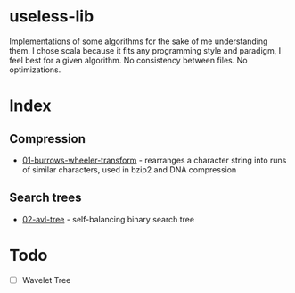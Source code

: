 # useless-lib

Implementations of some algorithms for the sake of me understanding them. I chose scala because it fits any programming style and paradigm, I feel best for a given algorithm. No consistency between files. No optimizations.

# Index

## Compression

 - [01-burrows-wheeler-transform](01-burrows-wheeler-transform) - rearranges a character string into runs of similar characters, used in bzip2 and DNA compression

## Search trees

 - [02-avl-tree](02-avl-tree) - self-balancing binary search tree

# Todo

 - [ ] Wavelet Tree
